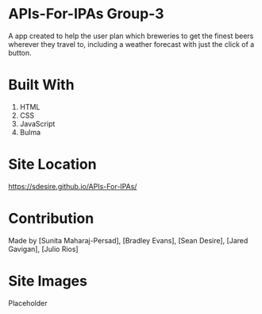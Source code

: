 # APIs-For-IPAs Group-3
A app created to help the user plan which breweries to get the finest beers wherever they travel to, including a weather forecast with just the click of a button.

# Built With
1. HTML
2. CSS
3. JavaScript
4. Bulma
# Site Location 
https://sdesire.github.io/APIs-For-IPAs/ 
# Contribution
Made by [Sunita Maharaj-Persad], [Bradley Evans], [Sean Desire], [Jared Gavigan], [Julio Rios]
# Site Images
Placeholder 
